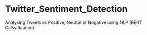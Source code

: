 # Twitter_Sentiment_Detection
Analysing Tweets as Positive, Neutral or Negative using NLP (BERT Calssification).
